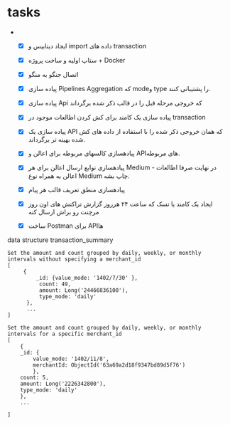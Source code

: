 # tasks



   
- 
   - [x]    ایجاد دیتابیس و import داده های transaction 
   - [x]  ستاپ اولیه و ساخت پروژه + Docker
   - [x] اتصال جنگو به منگو 
   - [x] پیاده سازی Pipelines Aggregation که modeو type را پشتیبانی کنند.
   - [x] پیاده سازی Api که خروجی مرحله قبل را در قالب ذکر شده برگرداند
   - [X] پیاده سازی یک کامند برای کش کردن اطالعات موجود در transaction
   - [X] پیاده سازی یک API که همان خروجی ذکر شده را با استفاده از داده های کش شده بهینه تر برگرداند.
   - [X]  پیادهسازی کالسهای مربوطه برای اعالن و APIهای مربوطه.
   - [X] پیادهسازی توابع ارسال اعالن برای هر Medium - در نهایت صرفا اطالعات اعالن به همراه نوع Medium چاپ بشه.
   - [X] پیادهسازی منطق تعریف قالب هر پیام
   - [X] ایجاد یک کامند یا تسک که ساعت ۲۴ هرروز گزارش تراکنش های اون روز مرچنت رو براش ارسال کنه
   - [X] ساخت Postman برای APIها


data structure transaction_summary

```commandline
Set the amount and count grouped by daily, weekly, or monthly intervals without specifying a merchant_id
[
     {
         _id: {value_mode: '1402/7/30' },
          count: 49,
          amount: Long('24466836100'),
          type_mode: 'daily'
      },
      ...
]

Set the amount and count grouped by daily, weekly, or monthly intervals for a specific merchant_id
[
    {   
    _id: {
        value_mode: '1402/11/8',
        merchantId: ObjectId('63a69a2d18f9347bd89d5f76')
        },
    count: 5,
    amount: Long('2226342800'),
    type_mode: 'daily'
    },
    ...

]



```
